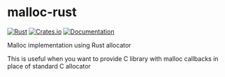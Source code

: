 # malloc-rust

[![Rust](https://github.com/DoumanAsh/malloc-rust/actions/workflows/rust.yml/badge.svg)](https://github.com/DoumanAsh/malloc-rust/actions/workflows/rust.yml)
[![Crates.io](https://img.shields.io/crates/v/malloc-rust.svg)](https://crates.io/crates/malloc-rust)
[![Documentation](https://docs.rs/malloc-rust/badge.svg)](https://docs.rs/crate/malloc-rust/)

Malloc implementation using Rust allocator

This is useful when you want to provide C library with malloc callbacks in place of standard C allocator
